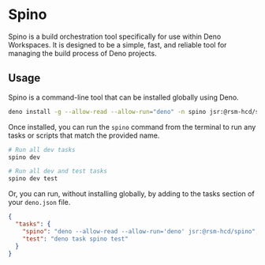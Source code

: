 # Spino

Spino is a build orchestration tool specifically for use within Deno Workspaces.
It is designed to be a simple, fast, and reliable tool for managing the build
process of Deno projects.

## Usage

Spino is a command-line tool that can be installed globally using Deno.

```sh
deno install -g --allow-read --allow-run="deno" -n spino jsr:@rsm-hcd/spino
```

Once installed, you can run the `spino` command from the terminal to run any
tasks or scripts that match the provided name.

```sh
# Run all dev tasks
spino dev

# Run all dev and test tasks
spino dev test
```

Or, you can run, without installing globally, by adding to the tasks section of
your `deno.json` file.

```json
{
  "tasks": {
    "spino": "deno --allow-read --allow-run='deno' jsr:@rsm-hcd/spino",
    "test": "deno task spino test"
  }
}
```
